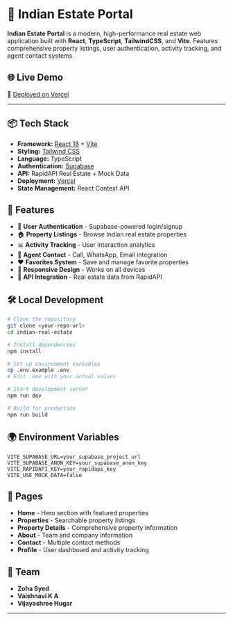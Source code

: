 # 🏡 Indian Estate Portal

**Indian Estate Portal** is a modern, high-performance real estate web application built with **React**, **TypeScript**, **TailwindCSS**, and **Vite**. Features comprehensive property listings, user authentication, activity tracking, and agent contact systems.

## 🌐 Live Demo

🔗 [Deployed on Vercel](https://your-deployment-url.vercel.app)

---

## 📦 Tech Stack

- **Framework:** [React 18](https://reactjs.org/) + [Vite](https://vitejs.dev/)
- **Styling:** [Tailwind CSS](https://tailwindcss.com/)
- **Language:** TypeScript
- **Authentication:** [Supabase](https://supabase.com/)
- **API:** RapidAPI Real Estate + Mock Data
- **Deployment:** [Vercel](https://vercel.com/)
- **State Management:** React Context API

## 🚀 Features

- 🔐 **User Authentication** - Supabase-powered login/signup
- 🏠 **Property Listings** - Browse Indian real estate properties
- 📊 **Activity Tracking** - User interaction analytics
- 💬 **Agent Contact** - Call, WhatsApp, Email integration
- ❤️ **Favorites System** - Save and manage favorite properties
- 📱 **Responsive Design** - Works on all devices
- 🔄 **API Integration** - Real estate data from RapidAPI

## 🛠️ Local Development

```bash
# Clone the repository
git clone <your-repo-url>
cd indian-real-estate

# Install dependencies
npm install

# Set up environment variables
cp .env.example .env
# Edit .env with your actual values

# Start development server
npm run dev

# Build for production
npm run build
```

## 🌍 Environment Variables

```env
VITE_SUPABASE_URL=your_supabase_project_url
VITE_SUPABASE_ANON_KEY=your_supabase_anon_key
VITE_RAPIDAPI_KEY=your_rapidapi_key
VITE_USE_MOCK_DATA=false
```

## 📱 Pages

- **Home** - Hero section with featured properties
- **Properties** - Searchable property listings
- **Property Details** - Comprehensive property information
- **About** - Team and company information
- **Contact** - Multiple contact methods
- **Profile** - User dashboard and activity tracking

## 👥 Team

- **Zoha Syed**
- **Vaishnavi K A**
- **Vijayashree Hugar**

---
